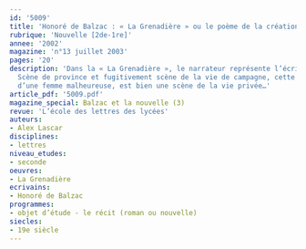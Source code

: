 ```yaml
---
id: '5009'
title: 'Honoré de Balzac : « La Grenadière » ou le poème de la création'
rubrique: 'Nouvelle [2de-1re]'
annee: '2002'
magazine: 'n°13 juillet 2003'
pages: '20'
description: 'Dans la « La Grenadière », le narrateur représente l’écrivain au travail.
  Scène de province et fugitivement scène de la vie de campagne, cette nouvelle, histoire
  d’une femme malheureuse, est bien une scène de la vie privée…'
article_pdf: '5009.pdf'
magazine_special: Balzac et la nouvelle (3)
revue: 'L’école des lettres des lycées'
auteurs:
- Alex Lascar
disciplines:
- lettres
niveau_etudes:
- seconde
oeuvres:
- La Grenadière
ecrivains:
- Honoré de Balzac
programmes:
- objet d’étude - le récit (roman ou nouvelle)
siecles:
- 19e siècle
---
```

